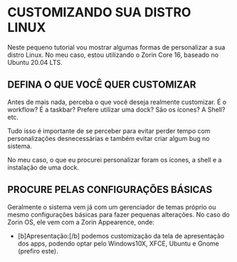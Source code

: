 # CUSTOMIZANDO SUA DISTRO LINUX 

Neste pequeno tutorial vou mostrar algumas formas de personalizar a sua distro Linux. No meu caso, estou utilizando o Zorin Core 16, baseado no Ubuntu 20.04 LTS.

## DEFINA O QUE VOCÊ QUER CUSTOMIZAR
Antes de mais nada, perceba o que você deseja realmente customizar. É o workflow? É a taskbar? Prefere utilizar uma dock? São os ícones? A Shell? etc.

Tudo isso é importante de se perceber para evitar perder tempo com personalizações desnecessárias e também evitar criar algum bug no sistema.

No meu caso, o que eu procurei personalizar foram os ícones, a shell e a instalação de uma dock.

## PROCURE PELAS CONFIGURAÇÕES BÁSICAS
Geralmente o sistema vem já com um gerenciador de temas próprio ou mesmo configurações básicas para fazer pequenas alterações. No caso do Zorin OS, ele vem com a Zorin Appearence, onde:
- [b]Apresentação:[/b] podemos customização da tela de apresentação dos apps, podendo optar pelo Windows10X, XFCE, Ubuntu e Gnome (prefiro este).